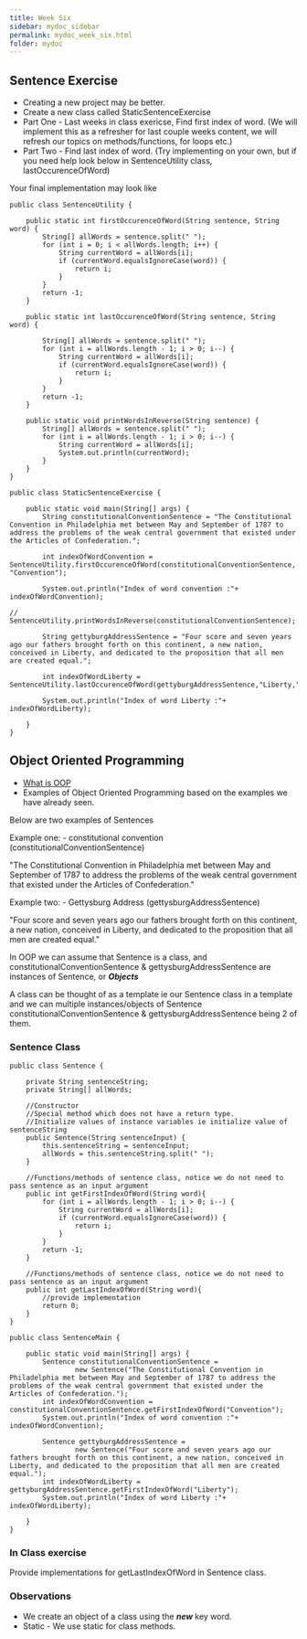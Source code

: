 ```yaml
---
title: Week Six
sidebar: mydoc_sidebar
permalink: mydoc_week_six.html
folder: mydoc
---
```


## Sentence Exercise

* Creating a new project may be better.
* Create a new class called StaticSentenceExercise
* Part One - Last weeks in class exericse, Find first index of word. (We will implement this as a refresher for last couple weeks content, we will refresh our topics on methods/functions, for loops etc.)
* Part Two - Find last index of word. (Try implementing on your own, but if you need help look below in SentenceUtility class, lastOccurenceOfWord)

Your final implementation may look like

```
public class SentenceUtility {

    public static int firstOccurenceOfWord(String sentence, String word) {
        String[] allWords = sentence.split(" ");
        for (int i = 0; i < allWords.length; i++) {
            String currentWord = allWords[i];
            if (currentWord.equalsIgnoreCase(word)) {
                return i;
            }
        }
        return -1;
    }

    public static int lastOccurenceOfWord(String sentence, String word) {

        String[] allWords = sentence.split(" ");
        for (int i = allWords.length - 1; i > 0; i--) {
            String currentWord = allWords[i];
            if (currentWord.equalsIgnoreCase(word)) {
                return i;
            }
        }
        return -1;
    }

    public static void printWordsInReverse(String sentence) {
        String[] allWords = sentence.split(" ");
        for (int i = allWords.length - 1; i > 0; i--) {
            String currentWord = allWords[i];
            System.out.println(currentWord);
        }
    }
}
```

```
public class StaticSentenceExercise {

    public static void main(String[] args) {
        String constitutionalConventionSentence = "The Constitutional Convention in Philadelphia met between May and September of 1787 to address the problems of the weak central government that existed under the Articles of Confederation.";

        int indexOfWordConvention = SentenceUtility.firstOccurenceOfWord(constitutionalConventionSentence, "Convention");

        System.out.println("Index of word convention :"+ indexOfWordConvention);

//        SentenceUtility.printWordsInReverse(constitutionalConventionSentence);

        String gettyburgAddressSentence = "Four score and seven years ago our fathers brought forth on this continent, a new nation, conceived in Liberty, and dedicated to the proposition that all men are created equal.";

        int indexOfWordLiberty = SentenceUtility.lastOccurenceOfWord(gettyburgAddressSentence,"Liberty,");

        System.out.println("Index of word Liberty :"+ indexOfWordLiberty);

    }
}
```

## Object Oriented Programming

* [What is OOP](https://www.w3schools.com/java/java_oop.asp)
* Examples of Object Oriented Programming based on the examples we have already seen.

Below are two examples of Sentences

Example one: - constitutional convention (constitutionalConventionSentence)

"The Constitutional Convention in Philadelphia met between May and September of 1787 to address the problems of the weak central government that existed under the Articles of Confederation."

Example two: - Gettysburg Address (gettysburgAddressSentence)

"Four score and seven years ago our fathers brought forth on this continent, a new nation, conceived in Liberty, and dedicated to the proposition that all men are created equal."

In OOP we can assume that Sentence is a class, and constitutionalConventionSentence & gettysburgAddressSentence are instances of Sentence, or ***Objects***

A class can be thought of as a template ie our Sentence class in a template and we can multiple instances/objects of Sentence constitutionalConventionSentence & gettysburgAddressSentence being 2 of them.

### Sentence Class

```
public class Sentence {

    private String sentenceString;
    private String[] allWords;

    //Constructor
    //Special method which does not have a return type.
    //Initialize values of instance variables ie initialize value of sentenceString
    public Sentence(String sentenceInput) {
        this.sentenceString = sentenceInput;
        allWords = this.sentenceString.split(" ");
    }

    //Functions/methods of sentence class, notice we do not need to pass sentence as an input argument
    public int getFirstIndexOfWord(String word){
        for (int i = allWords.length - 1; i > 0; i--) {
            String currentWord = allWords[i];
            if (currentWord.equalsIgnoreCase(word)) {
                return i;
            }
        }
        return -1;
    }

    //Functions/methods of sentence class, notice we do not need to pass sentence as an input argument
    public int getLastIndexOfWord(String word){
        //provide implementation
        return 0;
    }
}

```

```
public class SentenceMain {

    public static void main(String[] args) {
        Sentence constitutionalConventionSentence =
                new Sentence("The Constitutional Convention in Philadelphia met between May and September of 1787 to address the problems of the weak central government that existed under the Articles of Confederation.");
        int indexOfWordConvention = constitutionalConventionSentence.getFirstIndexOfWord("Convention");
        System.out.println("Index of word convention :"+ indexOfWordConvention);

        Sentence gettyburgAddressSentence =
                new Sentence("Four score and seven years ago our fathers brought forth on this continent, a new nation, conceived in Liberty, and dedicated to the proposition that all men are created equal.");
        int indexOfWordLiberty = gettyburgAddressSentence.getFirstIndexOfWord("Liberty");
        System.out.println("Index of word Liberty :"+ indexOfWordLiberty);

    }
}
```


### In Class exercise

Provide implementations for getLastIndexOfWord in Sentence class.


### Observations

* We create an object of a class using the ***new*** key word.
* Static - We use static for class methods.
